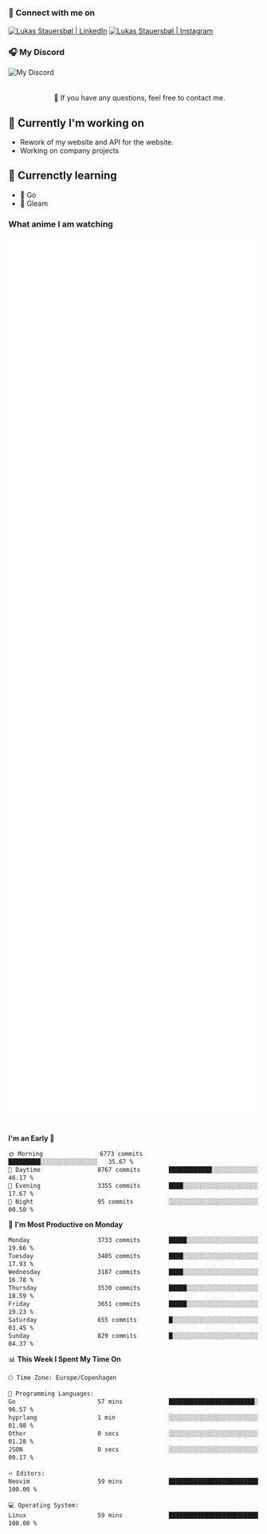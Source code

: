### 🔗 Connect with me on
<a href="https://www.instagram.com/lukas_stauersbol" target="_blank"><img align="center" src="https://raw.githubusercontent.com/stauersbol/stauersbol/main/images/instagram.svg" alt="Lukas Stauersbøl | LinkedIn" width="30px"/></a>
<a href="https://www.linkedin.com/in/lukas-stauersbol/" target="_blank"><img align="center" src="https://raw.githubusercontent.com/stauersbol/stauersbol/main/images/linkedin.svg" alt="Lukas Stauersbøl | Instagram" width="30px"/></a>

<p align="center">
 <h3>🎧 My Discord</h3>
 <img align="left" height="55px" src="https://discord.c99.nl/widget/theme-2/147806323323568128.png" alt="My Discord" />
</p>

<br/>
<br/>
<br/>
💬 If you have any questions, feel free to contact me.

## 🔭 Currently I'm working on
- Rework of my website and API for the website.
- Working on company projects
 
## 🌱 Currenctly learning
- 💙 Go
- 💜 Gleam

### What anime I am watching
<a href="https://anilist.co/user/slashiy/" align="center"><img align="center" width="500px" src="metrics.plugin.personal.anilist.svg" /></a>

<br/>

<!--START_SECTION:waka-->
**I'm an Early 🐤** 

```text
🌞 Morning                6773 commits        █████████░░░░░░░░░░░░░░░░   35.67 % 
🌆 Daytime                8767 commits        ████████████░░░░░░░░░░░░░   46.17 % 
🌃 Evening                3355 commits        ████░░░░░░░░░░░░░░░░░░░░░   17.67 % 
🌙 Night                  95 commits          ░░░░░░░░░░░░░░░░░░░░░░░░░   00.50 % 
```
📅 **I'm Most Productive on Monday** 

```text
Monday                   3733 commits        █████░░░░░░░░░░░░░░░░░░░░   19.66 % 
Tuesday                  3405 commits        ████░░░░░░░░░░░░░░░░░░░░░   17.93 % 
Wednesday                3187 commits        ████░░░░░░░░░░░░░░░░░░░░░   16.78 % 
Thursday                 3530 commits        █████░░░░░░░░░░░░░░░░░░░░   18.59 % 
Friday                   3651 commits        █████░░░░░░░░░░░░░░░░░░░░   19.23 % 
Saturday                 655 commits         █░░░░░░░░░░░░░░░░░░░░░░░░   03.45 % 
Sunday                   829 commits         █░░░░░░░░░░░░░░░░░░░░░░░░   04.37 % 
```


📊 **This Week I Spent My Time On** 

```text
🕑︎ Time Zone: Europe/Copenhagen

💬 Programming Languages: 
Go                       57 mins             ████████████████████████░   96.57 % 
hyprlang                 1 min               ░░░░░░░░░░░░░░░░░░░░░░░░░   01.98 % 
Other                    0 secs              ░░░░░░░░░░░░░░░░░░░░░░░░░   01.28 % 
JSON                     0 secs              ░░░░░░░░░░░░░░░░░░░░░░░░░   00.17 % 

🔥 Editors: 
Neovim                   59 mins             █████████████████████████   100.00 % 

💻 Operating System: 
Linux                    59 mins             █████████████████████████   100.00 % 
```


<!--END_SECTION:waka-->
